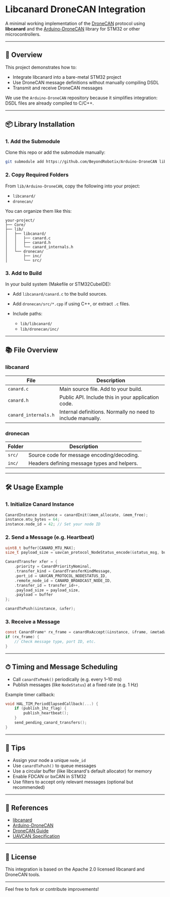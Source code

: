 # Libcanard DroneCAN Integration

A minimal working implementation of the [DroneCAN](https://dronecan.github.io/) protocol using **libcanard** and the [Arduino-DroneCAN](https://github.com/BeyondRobotix/Arduino-DroneCAN) library for STM32 or other microcontrollers.

---

## 🚀 Overview

This project demonstrates how to:

* Integrate libcanard into a bare-metal STM32 project
* Use DroneCAN message definitions without manually compiling DSDL
* Transmit and receive DroneCAN messages

We use the `Arduino-DroneCAN` repository because it simplifies integration: DSDL files are already compiled to C/C++.

---

## 📦 Library Installation

### 1. Add the Submodule

Clone this repo or add the submodule manually:

```bash
git submodule add https://github.com/BeyondRobotix/Arduino-DroneCAN lib/Arduino-DroneCAN
```

### 2. Copy Required Folders

From `lib/Arduino-DroneCAN`, copy the following into your project:

* `libcanard/`
* `dronecan/`

You can organize them like this:

```
your-project/
├── Core/
├── lib/
│   ├── libcanard/
│   │   ├── canard.c
│   │   ├── canard.h
│   │   └── canard_internals.h
│   └── dronecan/
│       ├── inc/
│       └── src/
```

### 3. Add to Build

In your build system (Makefile or STM32CubeIDE):

* Add `libcanard/canard.c` to the build sources.
* Add `dronecan/src/*.cpp` if using C++, or extract `.c` files.
* Include paths:

  * `lib/libcanard/`
  * `lib/dronecan/inc/`

---

## 📚 File Overview

### libcanard

| File                 | Description                                                 |
| -------------------- | ----------------------------------------------------------- |
| `canard.c`           | Main source file. Add to your build.                        |
| `canard.h`           | Public API. Include this in your application code.          |
| `canard_internals.h` | Internal definitions. Normally no need to include manually. |

### dronecan

| Folder | Description                                 |
| ------ | ------------------------------------------- |
| `src/` | Source code for message encoding/decoding.  |
| `inc/` | Headers defining message types and helpers. |

---

## 🛠️ Usage Example

### 1. Initialize Canard Instance

```c
CanardInstance instance = canardInit(&mem_allocate, &mem_free);
instance.mtu_bytes = 64;
instance.node_id = 42; // Set your node ID
```

### 2. Send a Message (e.g. Heartbeat)

```c
uint8_t buffer[CANARD_MTU_MAX];
size_t payload_size = uavcan_protocol_NodeStatus_encode(&status_msg, buffer);

CanardTransfer xfer = {
    .priority = CanardPriorityNominal,
    .transfer_kind = CanardTransferKindMessage,
    .port_id = UAVCAN_PROTOCOL_NODESTATUS_ID,
    .remote_node_id = CANARD_BROADCAST_NODE_ID,
    .transfer_id = transfer_id++,
    .payload_size = payload_size,
    .payload = buffer
};

canardTxPush(&instance, &xfer);
```

### 3. Receive a Message

```c
const CanardFrame* rx_frame = canardRxAccept(&instance, &frame, &metadata);
if (rx_frame) {
    // Check message type, port ID, etc.
}
```

---

## ⏱ Timing and Message Scheduling

* Call `canardTxPeek()` periodically (e.g. every 1–10 ms)
* Publish messages (like `NodeStatus`) at a fixed rate (e.g. 1 Hz)

Example timer callback:

```c
void HAL_TIM_PeriodElapsedCallback(...) {
    if (publish_1hz_flag) {
        publish_heartbeat();
    }
    send_pending_canard_transfers();
}
```

---

## 🧠 Tips

* Assign your node a unique `node_id`
* Use `canardTxPush()` to queue messages
* Use a circular buffer (like libcanard's default allocator) for memory
* Enable FDCAN or bxCAN in STM32
* Use filters to accept only relevant messages (optional but recommended)

---

## 📄 References

* [libcanard](https://github.com/UAVCAN/libcanard)
* [Arduino-DroneCAN](https://github.com/BeyondRobotix/Arduino-DroneCAN)
* [DroneCAN Guide](https://dronecan.github.io/)
* [UAVCAN Specification](https://uavcan.org/specification/)

---

## 🧰 License

This integration is based on the Apache 2.0 licensed libcanard and DroneCAN tools.

---

Feel free to fork or contribute improvements!
